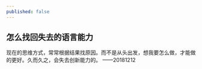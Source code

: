 ```yaml
---
published: false
---
```

## 怎么找回失去的语言能力


现在的思维方式，常常根据结果找原因。而不是从头出发，想我要怎么做，才能做的更好。久而久之，会失去创新能力的。
——20181212
